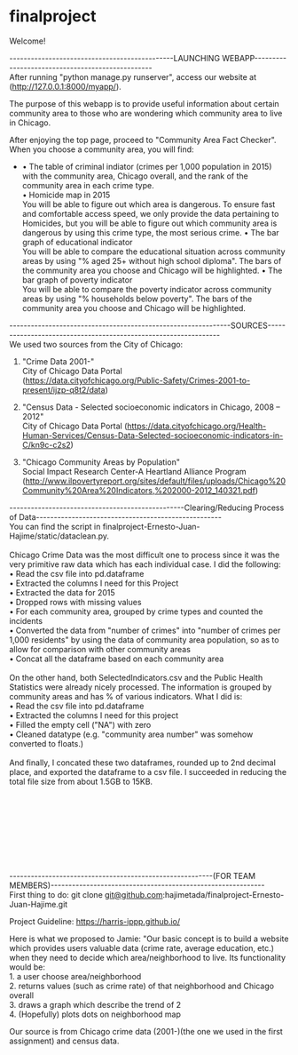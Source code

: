 # finalproject

Welcome!

----------------------------------------------LAUNCHING WEBAPP-------------------------------------------------<br />
After running "python manage.py runserver", access our website at (http://127.0.0.1:8000/myapp/).

The purpose of this webapp is to provide useful information about certain community area to those who are wondering which community area to live in Chicago.<br />

After enjoying the top page, proceed to "Community Area Fact Checker". When you choose a community area, you will find:<br />
  + • The table of criminal indiator (crimes per 1,000 population in 2015) <br />
    with the community area, Chicago overall, and the rank of the community area in each crime type.<br />
  • Homicide map in 2015<br />
    You will be able to figure out which area is dangerous. To ensure fast and comfortable access speed, we only provide the data pertaining to Homicides, but you will be able to figure out which community area is dangerous by using this crime type, the most serious crime.
  • The bar graph of educational indicator<br />
    You will be able to compare the educational situation across community areas by using "% aged 25+ without high school diploma". The bars of the community area you choose and Chicago will be highlighted.
  • The bar graph of poverty indicator<br />
    You will be able to compare the poverty indicator across community areas by using "% households below poverty". The bars of the community area you choose and Chicago will be highlighted.


--------------------------------------------------------------SOURCES----------------------------------------------------------------<br />
We used two sources from the City of Chicago:<br />
1) "Crime Data 2001-"<br />
     City of Chicago Data Portal<br /> (https://data.cityofchicago.org/Public-Safety/Crimes-2001-to-present/ijzp-q8t2/data)<br />

2) "Census Data - Selected socioeconomic indicators in Chicago, 2008 – 2012" <br />
     City of Chicago Data Portal (https://data.cityofchicago.org/Health-Human-Services/Census-Data-Selected-socioeconomic-indicators-in-C/kn9c-c2s2)<br />

3) "Chicago Community Areas by Population" <br />
     Social Impact Research Center-A Heartland Alliance Program (http://www.ilpovertyreport.org/sites/default/files/uploads/Chicago%20Community%20Area%20Indicators,%202000-2012_140321.pdf)<br />

-------------------------------------------------Clearing/Reducing Process of Data----------------------------------------------------<br />
You can find the script in finalproject-Ernesto-Juan-Hajime/static/dataclean.py.<br />
<br />
Chicago Crime Data was the most difficult one to process since it was the very
primitive raw data which has each individual case. I did the following:<br />
    • Read the csv file into pd.dataframe<br />
    • Extracted the columns I need for this Project<br />
    • Extracted the data for 2015<br />
    • Dropped rows with missing values <br />
    • For each community area, grouped by crime types and counted the incidents<br />
    • Converted the data from "number of crimes" into "number of crimes per 1,000 residents" by using the data of community area population, so as to allow for comparison with other community areas<br />
    • Concat all the dataframe based on each community area<br />
<br />
On the other hand, both SelectedIndicators.csv and the Public Health Statistics were already nicely processed. The information is grouped by community areas and has % of various indicators. What I did is:<br />
    • Read the csv file into pd.dataframe<br />
    • Extracted the columns I need for this project <br />
    • Filled the empty cell ("NA") with zero<br />
    • Cleaned datatype (e.g. "community area number" was somehow converted to floats.)<br />
<br />
And finally, I concated these two dataframes, rounded up to 2nd decimal place, and exported the dataframe to a csv file. I succeeded in reducing the total file size from about 1.5GB to 15KB.
<br />
<br />
<br />
<br />
<br />
<br />
<br />
<br />
<br />
<br />
---------------------------------------------------------(FOR TEAM MEMBERS)------------------------------------------------------------<br />
First thing to do:
git clone git@github.com:hajimetada/finalproject-Ernesto-Juan-Hajime.git

Project Guideline:
https://harris-ippp.github.io/

Here is what we proposed to Jamie:
  "Our basic concept is to build a website which provides users valuable data (crime rate, average education, etc.) when they need to decide which area/neighborhood to live. Its functionality would be:<br />
    1. a user choose area/neighborhood<br />
    2. returns values (such as crime rate) of that neighborhood and Chicago overall<br />
    3. draws a graph which describe the trend of 2<br />
    4. (Hopefully) plots dots on neighborhood map<br />

  Our source is from Chicago crime data (2001-)(the one we used in the first assignment) and census data.

